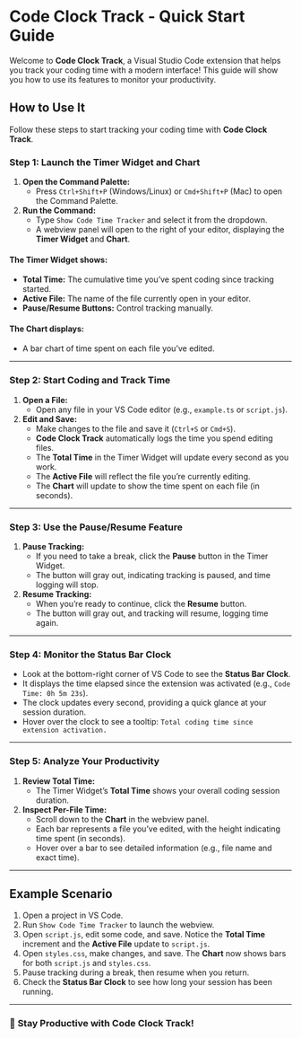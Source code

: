 # Code Clock Track - Quick Start Guide

Welcome to **Code Clock Track**, a Visual Studio Code extension that helps you track your coding time with a modern interface! This guide will show you how to use its features to monitor your productivity.

## How to Use It
Follow these steps to start tracking your coding time with **Code Clock Track**.

### Step 1: Launch the Timer Widget and Chart
1. **Open the Command Palette:**
   - Press `Ctrl+Shift+P` (Windows/Linux) or `Cmd+Shift+P` (Mac) to open the Command Palette.
2. **Run the Command:**
   - Type `Show Code Time Tracker` and select it from the dropdown.
   - A webview panel will open to the right of your editor, displaying the **Timer Widget** and **Chart**.

#### **The Timer Widget shows:**
- **Total Time:** The cumulative time you’ve spent coding since tracking started.
- **Active File:** The name of the file currently open in your editor.
- **Pause/Resume Buttons:** Control tracking manually.

#### **The Chart displays:**
- A bar chart of time spent on each file you’ve edited.

---

### Step 2: Start Coding and Track Time
1. **Open a File:**
   - Open any file in your VS Code editor (e.g., `example.ts` or `script.js`).
2. **Edit and Save:**
   - Make changes to the file and save it (`Ctrl+S` or `Cmd+S`).
   - **Code Clock Track** automatically logs the time you spend editing files.
   - The **Total Time** in the Timer Widget will update every second as you work.
   - The **Active File** will reflect the file you’re currently editing.
   - The **Chart** will update to show the time spent on each file (in seconds).

---

### Step 3: Use the Pause/Resume Feature
1. **Pause Tracking:**
   - If you need to take a break, click the **Pause** button in the Timer Widget.
   - The button will gray out, indicating tracking is paused, and time logging will stop.
2. **Resume Tracking:**
   - When you’re ready to continue, click the **Resume** button.
   - The button will gray out, and tracking will resume, logging time again.

---

### Step 4: Monitor the Status Bar Clock
- Look at the bottom-right corner of VS Code to see the **Status Bar Clock**.
- It displays the time elapsed since the extension was activated (e.g., `Code Time: 0h 5m 23s`).
- The clock updates every second, providing a quick glance at your session duration.
- Hover over the clock to see a tooltip: `Total coding time since extension activation.`

---

### Step 5: Analyze Your Productivity
1. **Review Total Time:**
   - The Timer Widget’s **Total Time** shows your overall coding session duration.
2. **Inspect Per-File Time:**
   - Scroll down to the **Chart** in the webview panel.
   - Each bar represents a file you’ve edited, with the height indicating time spent (in seconds).
   - Hover over a bar to see detailed information (e.g., file name and exact time).

---

## Example Scenario
1. Open a project in VS Code.
2. Run `Show Code Time Tracker` to launch the webview.
3. Open `script.js`, edit some code, and save. Notice the **Total Time** increment and the **Active File** update to `script.js`.
4. Open `styles.css`, make changes, and save. The **Chart** now shows bars for both `script.js` and `styles.css`.
5. Pause tracking during a break, then resume when you return.
6. Check the **Status Bar Clock** to see how long your session has been running.

---

### 🎯 **Stay Productive with Code Clock Track!**
